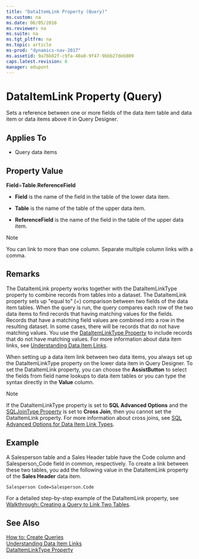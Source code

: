 ```yaml
---
title: "DataItemLink Property (Query)"
ms.custom: na
ms.date: 06/05/2016
ms.reviewer: na
ms.suite: na
ms.tgt_pltfrm: na
ms.topic: article
ms-prod: "dynamics-nav-2017"
ms.assetid: 9a76b82f-c9fa-40a0-9f47-9bbb27deb809
caps.latest.revision: 6
manager: edupont
---
```

# DataItemLink Property (Query)
Sets a reference between one or more fields of the data item table and data item or data items above it in Query Designer.  
  
## Applies To  
  
-   Query data items  
  
## Property Value  
 **Field**=**Table**.**ReferenceField**  
  
-   **Field** is the name of the field in the table of the lower data item.  
  
-   **Table** is the name of the table of the upper data item.  
  
-   **ReferenceField** is the name of the field in the table of the upper data item.  
  
> [!NOTE]  
>  You can link to more than one column. Separate multiple column links with a comma.  
  
## Remarks  
 The DataItemLink property works together with the DataItemLinkType property to combine records from tables into a dataset. The DataItemLink property sets up "equal to" \(=\) comparison between two fields of the data item tables. When the query is run, the query compares each row of the two data items to find records that having matching values for the fields. Records that have a matching field values are combined into a row in the resulting dataset. In some cases, there will be records that do not have matching values. You use the [DataItemLinkType Property](DataItemLinkType-Property.md) to include records that do not have matching values. For more information about data item links, see [Understanding Data Item Links](Understanding-Data-Item-Links.md).  
  
 When setting up a data item link between two data items, you always set up the DataItemLinkType property on the lower data item in Query Designer. To set the DataItemLink property, you can choose the **AssistButton** to select the fields from field name lookups to data item tables or you can type the syntax directly in the **Value** column.  
  
> [!NOTE]  
>  If the DataItemLinkType property is set to **SQL Advanced Options** and the [SQLJoinType Property](SQLJoinType-Property.md) is set to **Cross Join**, then you cannot set the DataItemLink property. For more information about cross joins, see [SQL Advanced Options for Data Item Link Types](SQL-Advanced-Options-for-Data-Item-Link-Types.md).  
  
## Example  
 A Salesperson table and a Sales Header table have the Code column and Salesperson\_Code field in common, respectively. To create a link between these two tables, you add the following value in the DataItemLink property of the **Sales Header** data item.  
  
```  
Salesperson Code=Salesperson.Code  
```  
  
 For a detailed step-by-step example of the DataItemLink property, see [Walkthrough: Creating a Query to Link Two Tables](Walkthrough--Creating-a-Query-to-Link-Two-Tables.md).  
  
## See Also  
 [How to: Create Queries](How-to--Create-Queries.md)   
 [Understanding Data Item Links](Understanding-Data-Item-Links.md)   
 [DataItemLinkType Property](DataItemLinkType-Property.md)